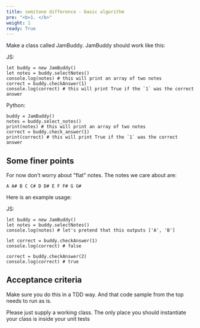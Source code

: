 ```yaml
---
title: semitone difference - basic algorithm
pre: "<b>1. </b>"
weight: 1
ready: True
---
```


Make a class called JamBuddy. JamBuddy should work like this:

JS:

```
let buddy = new JamBuddy()
let notes = buddy.selectNotes()
console.log(notes) # this will print an array of two notes
correct = buddy.checkAnswer(1)
console.log(correct) # this will print True if the `1` was the correct answer
```

Python:

```
buddy = JamBuddy()
notes = buddy.select_notes()
print(notes) # this will print an array of two notes
correct = buddy.check_answer(1)
print(correct) # this will print True if the `1` was the correct answer
```

## Some finer points

For now don't worry about "flat" notes. The notes we care about are:

```
A A# B C C# D D# E F F# G G#
```

Here is an example usage:

JS:

```
let buddy = new JamBuddy()
let notes = buddy.selectNotes()
console.log(notes) # let's pretend that this outputs ['A', 'B']

let correct = buddy.checkAnswer(1)
console.log(correct) # false

correct = buddy.checkAnswer(2)
console.log(correct) # true
```

## Acceptance criteria

Make sure you do this in a TDD way. And that code sample from the top needs to run as is.

Please just supply a working class. The only place you should instantiate your class is inside your unit tests
